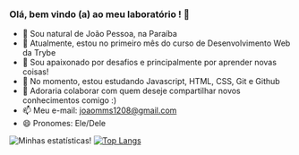 ### Olá, bem vindo (a) ao meu laboratório ! 👋

- 🔭 Sou natural de João Pessoa, na Paraíba
- 🌱 Atualmente, estou no primeiro mês do curso de Desenvolvimento Web da Trybe
- 👯 Sou apaixonado por desafios e principalmente por aprender novas coisas!
- 🤔 No momento, estou estudando Javascript, HTML, CSS, Git e Github
- 💬 Adoraria colaborar com quem deseje compartilhar novos conhecimentos comigo :)
- 📫 Meu e-mail: joaomms1208@gmail.com
- 😄 Pronomes: Ele/Dele

![Minhas estatísticas!](https://github-readme-stats.vercel.app/api?username=joaomanoelsoares&show_icons=true&theme=radical)
[![Top Langs](https://github-readme-stats.vercel.app/api/top-langs/?username=joaomanoelsoares&layout=compact)](https://github.com/anuraghazra/github-readme-stats)
